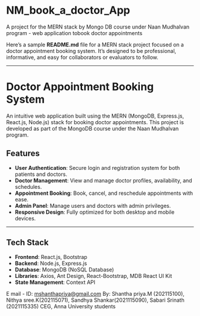 # NM_book_a_doctor_App
A project for the MERN stack by Mongo DB course under Naan Mudhalvan program - web application tobook doctor appointments

Here’s a sample **README.md** file for a MERN stack project focused on a doctor appointment booking system. It’s designed to be professional, informative, and easy for collaborators or evaluators to follow.

---

# Doctor Appointment Booking System  

An intuitive web application built using the MERN (MongoDB, Express.js, React.js, Node.js) stack for booking doctor appointments. This project is developed as part of the MongoDB course under the Naan Mudhalvan program.  

## Features  

- **User Authentication**: Secure login and registration system for both patients and doctors.  
- **Doctor Management**: View and manage doctor profiles, availability, and schedules.  
- **Appointment Booking**: Book, cancel, and reschedule appointments with ease.  
- **Admin Panel**: Manage users and doctors with admin privileges.  
- **Responsive Design**: Fully optimized for both desktop and mobile devices.  

---

## Tech Stack  

- **Frontend**: React.js, Bootstrap  
- **Backend**: Node.js, Express.js  
- **Database**: MongoDB (NoSQL Database)  
- **Libraries**: Axios, Ant Design, React-Bootstrap, MDB React UI Kit  
- **State Management**: Context API  

E mail - ID: mshanthapriya@gmail.com
By: Shantha priya.M (202115100), Nithya sree.K(202115071), Sandhya Shankar(2021115090), Sabari Srinath (2021115335) CEG, Anna University students
